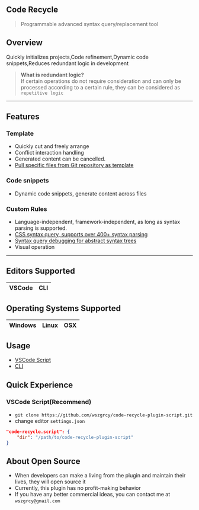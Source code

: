 ## Code Recycle
> Programmable advanced syntax query/replacement tool


## Overview

Quickly initializes projects,Code refinement,Dynamic code snippets,Reduces redundant logic in development

> **What is redundant logic?**  
> If certain operations do not require consideration and can only be processed according to a certain rule, they can be considered as `repetitive logic`

---

## Features
### Template
- Quickly cut and freely arrange
- Conflict interaction handling
- Generated content can be cancelled.
- [Pull specific files from Git repository as template](/en-US/script-rule?id=osgitclone)

### Code snippets
- Dynamic code snippets, generate content across files

### Custom Rules
- Language-independent, framework-independent, as long as syntax parsing is supported.
- [CSS syntax query, supports over 400+ syntax parsing](/en-US/design/css-syntax-query?id=css-selector-support)
- [Syntax query debugging for abstract syntax trees](/en-US/design/css-syntax-query?id=syntax-query)
- Visual operation

---

## Editors Supported
|VSCode|CLI|
|-|-|

## Operating Systems Supported
| Windows | Linux | OSX |
| ------- | ------- | ---- |

## Usage
- [VSCode Script](./quickstart-script.md)
- [CLI](./quickstart-cli.md)

## Quick Experience

### VSCode Script(Recommend)
- `git clone https://github.com/wszgrcy/code-recycle-plugin-script.git`
- change editor `settings.json`

```json
"code-recycle.script": {
    "dir": "/path/to/code-recycle-plugin-script"
}
```



## About Open Source

- When developers can make a living from the plugin and maintain their lives, they will open source it
- Currently, this plugin has no profit-making behavior
- If you have any better commercial ideas, you can contact me at `wszgrcy@gmail.com`